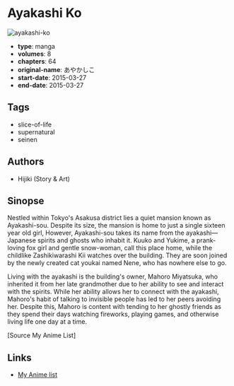 # Ayakashi Ko

![ayakashi-ko](https://cdn.myanimelist.net/images/manga/3/169990.jpg)

-   **type**: manga
-   **volumes**: 8
-   **chapters**: 64
-   **original-name**: あやかしこ
-   **start-date**: 2015-03-27
-   **end-date**: 2015-03-27

## Tags

-   slice-of-life
-   supernatural
-   seinen

## Authors

-   Hijiki (Story & Art)

## Sinopse

Nestled within Tokyo's Asakusa district lies a quiet mansion known as Ayakashi-sou. Despite its size, the mansion is home to just a single sixteen year old girl, However, Ayakashi-sou takes its name from the ayakashi— Japanese spirits and ghosts who inhabit it. Kuuko and Yukime, a prank-loving fox girl and gentle snow-woman, call this place home, while the childlike Zashikiwarashi Kii watches over the building. They are soon joined by the newly created cat youkai named Nene, who has nowhere else to go.

Living with the ayakashi is the building's owner, Mahoro Miyatsuka, who inherited it from her late grandmother due to her ability to see and interact with the spirits. While her ability allows her to connect with the ayakashi, Mahoro's habit of talking to invisible people has led to her peers avoiding her. Despite this, Mahoro is content with tending to her ghostly friends as they spend their days watching fireworks, playing games, and otherwise living life one day at a time.

[Source My Anime List]

## Links

-   [My Anime list](https://myanimelist.net/manga/95377/Ayakashi_Ko)

